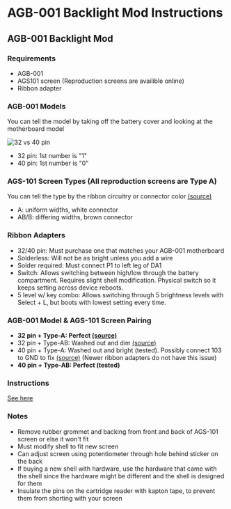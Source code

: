 # AGB-001 Backlight Mod Instructions


## AGB-001 Backlight Mod


### Requirements

* AGB-001
* AGS101 screen (Reproduction screens are availible online)
* Ribbon adapter


### AGB-001 Models

You can tell the model by taking off the battery cover and looking at the motherboard model

![32 vs 40 pin](http://img.auctiva.com/imgdata/1/6/9/2/4/4/2/webimg/715988387_o.jpg)

* 32 pin: 1st number is "1"
* 40 pin: 1st number is "0"


### AGS-101 Screen Types (All reproduction screens are Type A)

You can tell the type by the ribbon circuitry or connector color [(source)](https://gbatemp.net/threads/gba-backlight-agb-001.328487/page-44#post-5465938)

* A: uniform widths, white connector
* AB/B:  differing widths, brown connector


### Ribbon Adapters

* 32/40 pin: Must purchase one that matches your AGB-001 motherboard
* Solderless: Will not be as bright unless you add a wire
* Solder required: Must connect P1 to left leg of DA1
* Switch: Allows switching between high/low through the battery compartment. Requires slight shell modification. Physical switch so it keeps setting across device reboots.
* 5 level w/ key combo: Allows switching through 5 brightness levels with Select + L, but boots with lowest setting every time.


### AGB-001 Model & AGS-101 Screen Pairing

* **32 pin + Type-A: Perfect [(source)](https://gbatemp.net/threads/gba-backlight-AGB--001.328487/page-44#post-5465938)**
* 32 pin + Type-AB: Washed out and dim [(source)](https://gbatemp.net/threads/gba-backlight-AGB--001.328487/page-44#post-5465938)
* 40 pin + Type-A: Washed out and bright (tested). Possibly connect 103 to GND to fix [(source)](https://gbatemp.net/threads/gba-backlight-AGB--001.328487/page-44#post-5479603) (Newer ribbon adapters do not have this issue)
* **40 pin + Type-AB: Perfect (tested)**


### Instructions

[See here](https://rosecoloredgaming.files.wordpress.com/2013/11/gba-back-light-instructions-v41.pdf)


### Notes

* Remove rubber grommet and backing from front and back of AGS-101 screen or else it won't fit
* Must modify shell to fit new screen
* Can adjust screen using potentiometer through hole behind sticker on the back
* If buying a new shell with hardware, use the hardware that came with the shell since the hardware might be different and the shell is designed for them
* Insulate the pins on the cartridge reader with kapton tape, to prevent them from shorting with your screen
